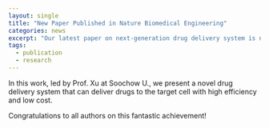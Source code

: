 ```yaml
---
layout: single
title: "New Paper Published in Nature Biomedical Engineering"
categories: news
excerpt: "Our latest paper on next-generation drug delivery system is now published in Nature Biomedical Engineering."
tags:
  - publication
  - research
---
```


In this work, led by Prof. Xu at Soochow U., we present a novel drug delivery system that can deliver drugs to the target cell with high efficiency and low cost.

Congratulations to all authors on this fantastic achievement!